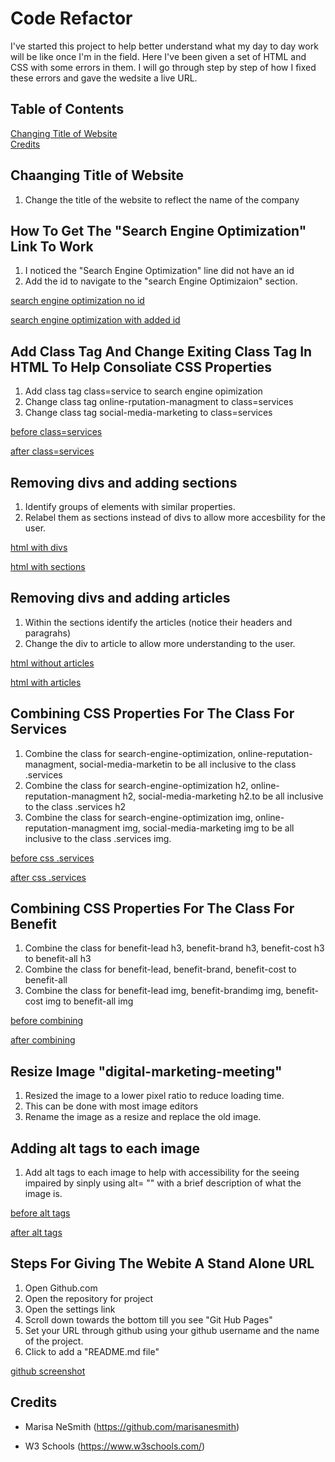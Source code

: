# Code Refactor

I've started this project to help better understand what my day to day work will be like once I'm in the field. Here I've been given a set of HTML and CSS with some errors in them. I will go through step by step of how I fixed these errors and gave the wedsite a live URL.

## Table of Contents
[Changing Title of Website](#ChaangingTitleofWebsite)  
[Credits](Credits)

## Chaanging Title of Website
1. Change the title of the website to reflect the name of the company

## How To Get The "Search Engine Optimization" Link To Work
1. I noticed the "Search Engine Optimization" line did not have an id
2. Add the id to navigate to the "search Engine Optimizaion" section.

[search engine optimization no id](assets/images/search-class.png)  

[search engine optimization with added id](assets/images/added-class-services.png)

## Add Class Tag And Change Exiting Class Tag In HTML To Help Consoliate CSS Properties
1.  Add class tag class=service to search engine opimization
2. Change class tag online-rputation-managment to class=services
3. Change class tag social-media-marketing to class=services

[before class=services](assets/images/added-no-class-service.png)  

[after class=services](assets/images/no-cass-service.png)

## Removing divs and adding sections
1. Identify groups of elements with similar properties.
2. Relabel them as sections instead of divs to allow more accesbility for the user.

[html with divs](assets/images/html-with-divs.png)  

[html with sections](assets/images/html-with-sections.png)  

## Removing divs and adding articles
1. Within the sections identify the articles (notice their headers and paragrahs)
2. Change the div to article to allow more understanding to the user.

[html without articles](assets/images/html-without-articles.png)  

[html with articles](assets/images/html-with-article.png)  

## Combining CSS Properties For The Class For Services
1. Combine the class for search-engine-optimization, online-reputation-managment, social-media-marketin to be all inclusive to the class .services
2. Combine the class for search-engine-optimization h2, online-reputation-managment h2, social-media-marketing h2.to be all inclusive to the class .services h2
3. Combine the class for search-engine-optimization img, online-reputation-managment img, social-media-marketing img to be all inclusive to the class .services img.

[before css .services](assets/images/css-without-services.png)  

[after css .services](assets/images/css-with-services.png)

## Combining CSS Properties For The Class For Benefit
1. Combine the class for benefit-lead h3, benefit-brand h3, benefit-cost h3 to benefit-all h3
2. Combine the class for benefit-lead, benefit-brand, benefit-cost to benefit-all
3. Combine the class for benefit-lead img, benefit-brandimg img, benefit-cost img to benefit-all img

[before combining](assets/images/benefits-not-combined.png)  

[after combining](assets/images/benefits-combined.png)

## Resize Image "digital-marketing-meeting"
1. Resized the image to a lower pixel ratio to reduce loading time.
2. This can be done with most image editors
3. Rename the image as a resize and replace the old image.

## Adding alt tags to each image
1. Add alt tags to each image to help with accessibility for the seeing impaired by sinply using alt= "" with a brief description of what the image is.

[before alt tags](assets/images/before-alt-tags.png)  

[after alt tags](assets/images/after-alt-tags.png)  

## Steps For Giving The Webite A Stand Alone URL
1. Open Github.com
2. Open the repository for project
3. Open the settings link
4. Scroll down towards the bottom till you see "Git Hub Pages"
5. Set your URL through github using your github username and the name of the project.
6. Click to add a "README.md file"

[github screenshot](assets/images/github-pages.png)


## Credits

* Marisa NeSmith 
 (https://github.com/marisanesmith)

 * W3 Schools
 (https://www.w3schools.com/)